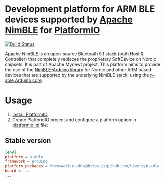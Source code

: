 # Development platform for ARM BLE devices supported by [Apache NimBLE](https://github.com/apache/mynewt-nimble) for [PlatformIO](https://platformio.org)

[![Build Status](https://github.com/platformio/platform-nordicnrf51/workflows/Examples/badge.svg)](https://github.com/platformio/platform-nordicnrf51/actions)

Apache NimBLE is an open-source Bluetooth 5.1 stack (both Host & Controller) that completely replaces the proprietary SoftDevice on Nordic chipsets. It is part of Apache Mynewt project. This platform aims to provide the use of the [NimBLE-Arduino library](https://github.com/h2zero/NimBLE-Arduino) for Nordic and other ARM based devices that are supported by the underlying NimBLE stack, using the [n-able Arduino core](https://github.com/h2zero/n-able).


# Usage

1. [Install PlatformIO](https://platformio.org)
2. Create PlatformIO project and configure a platform option in [platformio.ini](http://docs.platformio.org/page/projectconf.html) file:

## Stable version

```ini
[env]
platform = n-able
framework = arduino
platform_packages = framework-n-able@https://github.com/h2zero/n-able
board = ...
...
```
